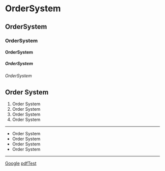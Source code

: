 # OrderSystem
## OrderSystem
### OrderSystem
#### OrderSystem
##### OrderSystem
###### OrderSystem
Order System
-------------------------------------------------------------------------------------
1. Order System
2. Order System
3. Order System
4. Order System
-------------------------------------------------------------------------------------
* Order System
* Order System
* Order System
* Order System
-------------------------------------------------------------------------------------

[Google](https://www.google.com.tw)
[pdfTest](Markdown.pdf)

